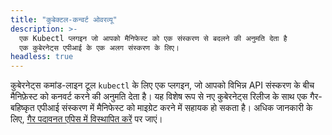```yaml
---
title: "कुबेक्टल-कन्वर्ट ओवरव्यू"
description: >-
  एक Kubectl प्लगइन जो आपको मैनिफेस्ट को एक संस्करण से बदलने की अनुमति देता है
  एक कुबेरनेट्स एपीआई के एक अलग संस्करण के लिए।
headless: true
---
```


कुबेरनेट्स कमांड-लाइन टूल `kubectl` के लिए एक प्लगइन, जो आपको विभिन्न API संस्करण के बीच मैनिफ़ेस्ट को कनवर्ट करने की अनुमति देता है।
यह विशेष रूप से नए कुबेरनेट्स रिलीज के साथ एक गैर-बहिष्कृत एपीआई संस्करण में मैनिफेस्ट को माइग्रेट करने में सहायक हो सकता है।
अधिक जानकारी के लिए, [गैर पदावनत एपिस में विस्थापित करें](/docs/reference/using-api/deprecation-guide/#migrate-to-non-deprecated-apis) पर जाएं।